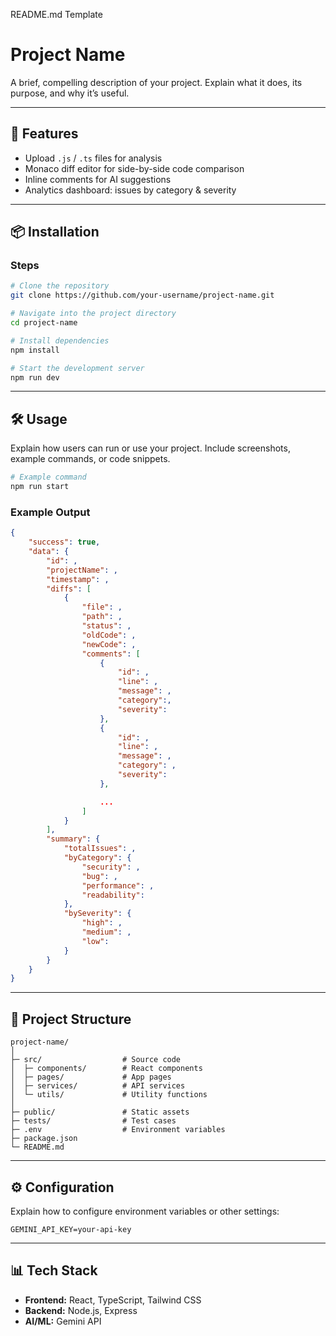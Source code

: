 README.md Template

# Project Name

A brief, compelling description of your project. Explain what it does, its purpose, and why it’s useful.

---

## 🚀 Features

- Upload `.js` / `.ts` files for analysis  
- Monaco diff editor for side-by-side code comparison  
- Inline comments for AI suggestions  
- Analytics dashboard: issues by category & severity  

---

## 📦 Installation

### Steps

```bash
# Clone the repository
git clone https://github.com/your-username/project-name.git

# Navigate into the project directory
cd project-name

# Install dependencies
npm install

# Start the development server
npm run dev
```

---

## 🛠️ Usage

Explain how users can run or use your project. Include screenshots, example commands, or code snippets.

```bash
# Example command
npm run start
```

### Example Output

```json
{
    "success": true,
    "data": {
        "id": ,
        "projectName": ,
        "timestamp": ,
        "diffs": [
            {
                "file": ,
                "path": ,
                "status": ,
                "oldCode": ,
                "newCode": ,
                "comments": [
                    {
                        "id": ,
                        "line": ,
                        "message": ,
                        "category":,
                        "severity":
                    },
                    {
                        "id": ,
                        "line": ,
                        "message": ,
                        "category": ,
                        "severity": 
                    },

                    ...
                ]
            }
        ],
        "summary": {
            "totalIssues": ,
            "byCategory": {
                "security": ,
                "bug": ,
                "performance": ,
                "readability": 
            },
            "bySeverity": {
                "high": ,
                "medium": ,
                "low": 
            }
        }
    }
}
```

---

## 🧩 Project Structure

```
project-name/
│
├─ src/                  # Source code
│  ├─ components/        # React components
│  ├─ pages/             # App pages
│  ├─ services/          # API services
│  └─ utils/             # Utility functions
│
├─ public/               # Static assets
├─ tests/                # Test cases
├─ .env                  # Environment variables
├─ package.json
└─ README.md
```

---

## ⚙️ Configuration

Explain how to configure environment variables or other settings:

```
GEMINI_API_KEY=your-api-key
```

---

## 📊 Tech Stack

- **Frontend:** React, TypeScript, Tailwind CSS
- **Backend:** Node.js, Express
- **AI/ML:** Gemini API 
